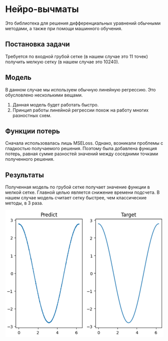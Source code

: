 # Нейро-вычматы

Это библиотека для решения дифференциальных уравнений обычными методами, а также при помощи машинного обучения.

## Постановка задачи

Требуется по входной грубой сетке (в нашем случае это 11 точек) получить мелкую сетку (в нашем случае это 10240). 

## Модель

В данном случае мы используем обычную линейную регрессию. Это обусловлено несколькими вещами.
1) Данная модель будет работать быстро.
2) Принцип работы линейной регрессии похож на работу многих разностных схем.

## Функции потерь

Сначала использовалась лишь MSELoss. Однако, возникали проблемы с гладкостью получаемого решения. Поэтому была добавлена функция потерь, равная сумме разностей значений между соседними точками полученного решения.

## Результаты

Полученная модель по грубой сетке получает значение функции в мелкой сетке. Главной целью является снижение времени подсчета. В нашем случае модель считает сетку быстрее, чем классические методы, в 3 раза.

![alt text](example.png)


